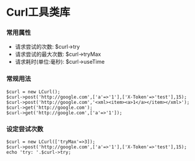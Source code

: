 # Curl工具类库
### 常用属性
* 请求尝试的次数: $curl->try
* 请求尝试的最大次数: $curl->tryMax
* 请求耗时(单位:毫秒): $curl->useTime
### 常规用法
```
$curl = new LCurl();
$curl->post('http://google.com',['a'=>'1'],['X-Token'=>'test'],15);
$curl->post('http://google.com','<xml><item><a>1</a></item></xml>');
$curl->get('http://google.com');
$curl->get('http://google.com',['a'=>'1']);
```
### 设定尝试次数
```
$curl = new LCurl(['tryMax'=>3]);
$curl->post('http://google.com',['a'=>'1'],['X-Token'=>'test'],15);
echo 'try: '.$curl->try;
```
